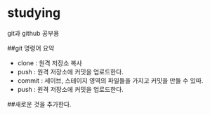 # studying
git과 github 공부용

##git 명령어 요약

- clone : 원격 저장소 복사
- push : 원격 저장소에 커밋을 업로드한다.
- commit : 세이브, 스테이지 영역의 파일들을 가지고 커밋을 만들 수 있따.
- push : 원격 저장소에 커밋을 업로드한다.

##새로운 것을 추가한다.
